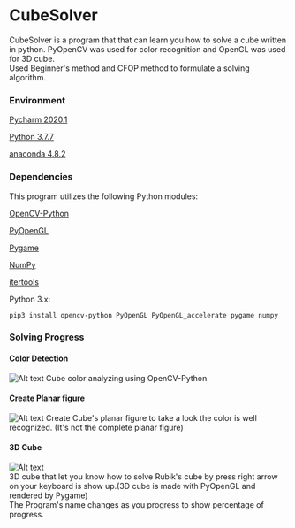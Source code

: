 # CubeSolver
CubeSolver is a program that that can learn you how to solve a cube written in python.
PyOpenCV was used for color recognition and OpenGL was used for 3D cube.   
Used Beginner's method and CFOP method to formulate a solving algorithm.

### Environment

[Pycharm 2020.1](https://www.jetbrains.com/pycharm/)

[Python 3.7.7](https://www.python.org/)

[anaconda 4.8.2](https://www.anaconda.com)

### Dependencies
This program utilizes the following Python modules:

[OpenCV-Python](https://github.com/opencv/opencv)

[PyOpenGL](https://github.com/mcfletch/pyopengl)

[Pygame](https://www.pygame.org/)

[NumPy](https://numpy.org/)

[itertools](https://pypi.org/project/more-itertools/)

Python 3.x:

```pip3 install opencv-python PyOpenGL PyOpenGL_accelerate pygame numpy ```


### Solving Progress
#### Color Detection
![Alt text](https://github.com/hjm8377/CubeSolver/blob/master/resource/opencv%20capture.PNG)
Cube color analyzing using OpenCV-Python

#### Create Planar figure
![Alt text](https://github.com/hjm8377/CubeSolver/blob/master/resource/opencv%20planar.PNG)
Create Cube's planar figure to take a look the color is well recognized. (It's not the complete planar figure)

#### 3D Cube 
![Alt text](https://github.com/hjm8377/CubeSolver/blob/master/resource/opengl1.gif)   
3D cube that let you know how to solve Rubik's cube by press right arrow on your keyboard is show up.(3D cube is made with PyOpenGL and rendered by Pygame)   
The Program's name changes as you progress to show percentage of progress.
